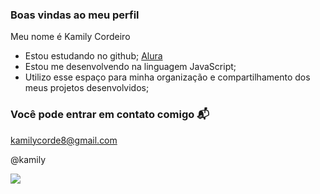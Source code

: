 ### Boas vindas ao meu perfil

Meu nome é Kamily Cordeiro 

- Estou estudando no github; [Alura](https://www.alura.com.br)
- Estou me desenvolvendo na linguagem JavaScript; 
- Utilizo esse espaço para minha organização e compartilhamento dos meus projetos desenvolvidos;

### Você pode entrar em contato comigo 📬

kamilycorde8@gmail.com

@kamily

![](https://media1.tenor.com/m/_t0sHU9OPmsAAAAC/-.gif)
